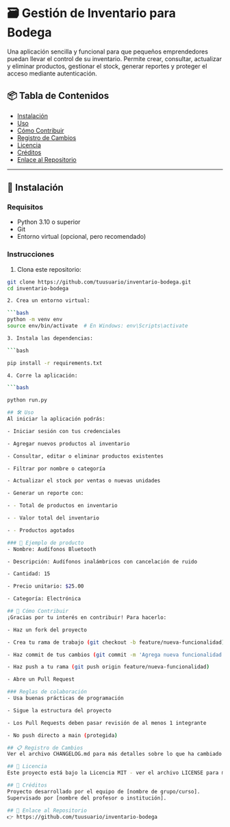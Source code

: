 # 🗃️ Gestión de Inventario para Bodega

Una aplicación sencilla y funcional para que pequeños emprendedores puedan llevar el control de su inventario. Permite crear, consultar, actualizar y eliminar productos, gestionar el stock, generar reportes y proteger el acceso mediante autenticación.

## 📦 Tabla de Contenidos

- [Instalación](#instalación)
- [Uso](#uso)
- [Cómo Contribuir](#cómo-contribuir)
- [Registro de Cambios](#registro-de-cambios)
- [Licencia](#licencia)
- [Créditos](#créditos)
- [Enlace al Repositorio](#enlace-al-repositorio)

---

## 🚀 Instalación

### Requisitos

- Python 3.10 o superior
- Git
- Entorno virtual (opcional, pero recomendado)

### Instrucciones

1. Clona este repositorio:

```bash
git clone https://github.com/tuusuario/inventario-bodega.git
cd inventario-bodega

2. Crea un entorno virtual:

```bash
python -m venv env
source env/bin/activate  # En Windows: env\Scripts\activate

3. Instala las dependencias:

```bash

pip install -r requirements.txt

4. Corre la aplicación:

```bash

python run.py

## 🛠️ Uso
Al iniciar la aplicación podrás:

- Iniciar sesión con tus credenciales

- Agregar nuevos productos al inventario

- Consultar, editar o eliminar productos existentes

- Filtrar por nombre o categoría

- Actualizar el stock por ventas o nuevas unidades

- Generar un reporte con:

- - Total de productos en inventario

- - Valor total del inventario

- - Productos agotados

### 📝 Ejemplo de producto
- Nombre: Audífonos Bluetooth

- Descripción: Audífonos inalámbricos con cancelación de ruido

- Cantidad: 15

- Precio unitario: $25.00

- Categoría: Electrónica

## 🤝 Cómo Contribuir
¡Gracias por tu interés en contribuir! Para hacerlo:

- Haz un fork del proyecto

- Crea tu rama de trabajo (git checkout -b feature/nueva-funcionalidad)

- Haz commit de tus cambios (git commit -m 'Agrega nueva funcionalidad')

- Haz push a tu rama (git push origin feature/nueva-funcionalidad)

- Abre un Pull Request

### Reglas de colaboración
- Usa buenas prácticas de programación

- Sigue la estructura del proyecto

- Los Pull Requests deben pasar revisión de al menos 1 integrante

- No push directo a main (protegida)

## 📋 Registro de Cambios
Ver el archivo CHANGELOG.md para más detalles sobre lo que ha cambiado recientemente.

## 📄 Licencia
Este proyecto está bajo la Licencia MIT - ver el archivo LICENSE para más detalles.

## 👥 Créditos
Proyecto desarrollado por el equipo de [nombre de grupo/curso].
Supervisado por [nombre del profesor o institución].

## 🔗 Enlace al Repositorio
👉 https://github.com/tuusuario/inventario-bodega
